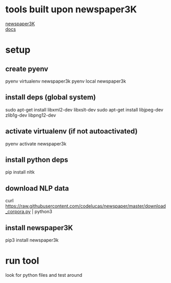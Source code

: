 # tools built upon newspaper3K
[newspaper3K](https://github.com/codelucas/newspaper)  
[docs](https://newspaper.readthedocs.io/en/latest/)  

# setup
## create pyenv
pyenv virtualenv newspaper3k
pyenv local newspaper3k

## install deps (global system)
sudo apt-get install libxml2-dev libxslt-dev
sudo apt-get install libjpeg-dev zlib1g-dev libpng12-dev

## activate virtualenv (if not autoactivated)
pyenv activate newspaper3k

## install python deps
pip install nltk

## download NLP data
curl https://raw.githubusercontent.com/codelucas/newspaper/master/download_corpora.py | python3

## install newspaper3K
pip3 install newspaper3k

# run tool
look for python files and test around

